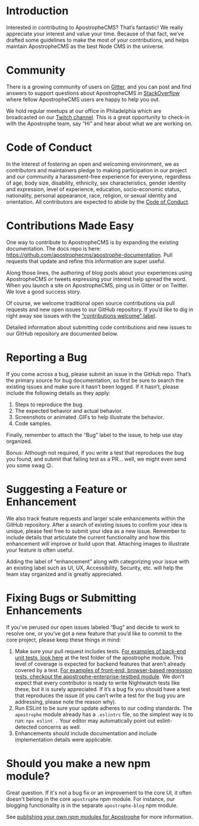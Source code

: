 # Introduction
Interested in contributing to ApostropheCMS? That’s fantastic! We really appreciate your interest and value your time. Because of that fact, we’ve drafted some guidelines to make the most of your contributions, and helps maintain ApostropheCMS as the best Node CMS in the universe.

# Community
There is a growing community of users on [Gitter](https://gitter.im/apostrophecms/apostrophe), and you can post and find answers to support questions about ApostropheCMS in [StackOverflow](https://stackoverflow.com/questions/tagged/apostrophe-cms) where fellow ApostropheCMS users are happy to help you out.

We hold regular meetups at our office in Philadelphia which are broadcasted on our [Twitch channel](https://www.twitch.tv/apostrophecms). This is a great opportunity to check-in with the Apostrophe team, say “Hi” and hear about what we are working on.

# Code of Conduct

In the interest of fostering an open and welcoming environment, we as
contributors and maintainers pledge to making participation in our project and
our community a harassment-free experience for everyone, regardless of age, body
size, disability, ethnicity, sex characteristics, gender identity and expression,
level of experience, education, socio-economic status, nationality, personal
appearance, race, religion, or sexual identity and orientation. All contributors are expected to abide by the [Code of Conduct](CODE_OF_CONDUCT.md).

# Contributions Made Easy
One way to contribute to ApostropheCMS is by expanding the existing documentation. The docs repo is here: https://github.com/apostrophecms/apostrophe-documentation. Pull requests that update and refine this information are super useful.

Along those lines, the authoring of blog posts about your experiences using ApostropheCMS or tweets expressing your interest help spread the word. When you launch a site on ApostropheCMS, ping us in Gitter or on Twitter. We love a good success story.

Of course, we welcome traditional open source contributions via pull requests and new open issues to our GitHub repository. If you’d like to dig in right away see issues with the [“contributions welcome” label](https://github.com/apostrophecms/apostrophe/issues?q=is%3Aopen+is%3Aissue+label%3A%22contributions+welcome%22).

Detailed information about submitting code contributions and new issues to our GitHub repository are documented below.

# Reporting a Bug
If you come across a bug, please submit an issue in the GitHub repo. That’s the primary source for bug documentation, so first be sure to search the existing issues and make sure it hasn’t been logged. If it hasn’t, please include the following details as they apply:

1. Steps to reproduce the bug.
2. The expected behavior and actual behavior.
3. Screenshots or animated .GIFs to help illustrate the behavior.
4. Code samples.

Finally, remember to attach the “Bug” label to the issue, to help use stay organized.

Bonus: Although not required, if you write a test that reproduces the bug you found, and submit that failing test as a PR… well, we might even send you some swag 😉.

# Suggesting a Feature or Enhancement
We also track feature requests and larger scale enhancements within the GitHub repository. After a search of existing issues to confirm your idea is unique, please feel free to submit your idea as a new issue. Remember to include details that articulate the current functionality and how this enhancement will improve or build upon that. Attaching images to illustrate your feature is often useful.

Adding the label of “enhancement” along with categorizing your issue with an existing label such as UI, UX, Accessibility, Security, etc. will help the team stay organized and is greatly appreciated.

# Fixing Bugs or Submitting Enhancements
If you’ve perused our open issues labeled “Bug” and decide to work to resolve one, or you’ve got a new feature that you’d like to commit to the core project, please keep these things in mind:

1. Make sure your pull request includes tests. [For examples of back-end unit tests, look here](
https://github.com/apostrophecms/apostrophe/tree/master/test) at the test folder of the apostrophe module. This level of coverage is expected for backend features that aren't already covered by a test. [For examples of front-end, browser-based regression tests, checkout the apostrophe-enterprise-testbed module](https://github.com/apostrophecms/apostrophe-enterprise-testbed). We don't expect that every contributor is ready to write Nightwatch tests like these, but it is surely appreciated. If it’s a bug fix you should have a test that reproduces the issue (if you can’t write a test for the bug you are addressing, please note the reason why).
2. Run ESLint to be sure your update adheres to our coding standards. The `apostrophe` module already has a `.eslintrc` file, so the simplest way is to run: `npx eslint .` Your editor may automatically point out eslint-detected concerns as well.
3. Enhancements should include documentation and include implementation details were applicable.

# Should you make a new npm module?

Great question. If it's not a bug fix or an improvement to the core UI, it often doesn't belong in the core `apostrophe` npm module. For instance, our blogging functionality is in the separate `apostrophe-blog` npm module.

See [publishing your own npm modules for Apostrophe](https://docs.apostrophecms.org/apostrophe/other/more-modules#publishing-your-own-npm-modules-for-apostrophe) for more information.

